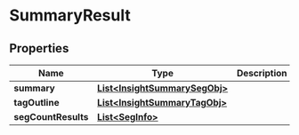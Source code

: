 # SummaryResult

## Properties
Name | Type | Description | Notes
------------ | ------------- | ------------- | -------------
**summary** | [**List&lt;InsightSummarySegObj&gt;**](InsightSummarySegObj.md) |  |  [optional]
**tagOutline** | [**List&lt;InsightSummaryTagObj&gt;**](InsightSummaryTagObj.md) |  |  [optional]
**segCountResults** | [**List&lt;SegInfo&gt;**](SegInfo.md) |  |  [optional]
